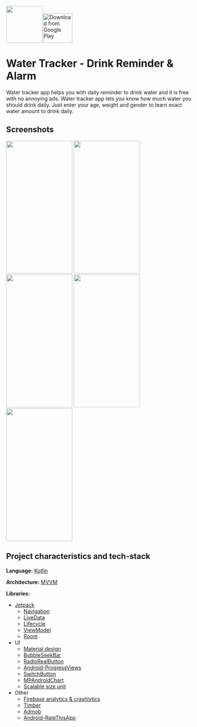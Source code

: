 <img src="https://play-lh.googleusercontent.com/i0AkL1Zkgq2HjktXhXyBmQKfmtaX_loRLd8B2ma-8piRk92jrV37t5ZelZ_utpJLTg=s360" width="100" height="100" />[<img src="https://play.google.com/intl/en_us/badges/images/generic/en_badge_web_generic.png" 
      alt="Download from Google Play" 
      height="80">](https://play.google.com/store/apps/details?id=com.afl.waterReminderDrinkAlarmMonitor)

    

  
# Water Tracker - Drink Reminder & Alarm

Water tracker app helps you with daily reminder to drink water and it is free with no annoying ads. 
Water tracker app lets you know how much water you should drink daily. Just enter your age, weight and gender to learn exact water amount to drink daily.


## Screenshots

<p>
  <img src="https://play-lh.googleusercontent.com/ejqJ-_nL60x8qQrDduRfKAn5HKUOMVzXBR6d49bv4q0SwilXabrELcP9Krt-uQtHTg0=w1440-h620" width="180" height="360" />
  <img src="https://play-lh.googleusercontent.com/81akIzfkQEUNKe6Ll8QKWNUNhQJk_x9cipdJxW1t-P8LpkSAs7Ym2ih6ZthwfVNUvX4=w1440-h620" width="180" height="360" />
  <img src="https://play-lh.googleusercontent.com/z6Qt5FdJJEAQn8nlJKzsLqlbr9Xd8ug3OyQb4ToD0p6Grq9NgcTwdoIHZCu6StojTtM=w1440-h620" width="180" height="360" />
  <img src="https://play-lh.googleusercontent.com/JlVRvEdIBYuizvNZJtlcQdtcxMpVTeal9Odwzx6cu0COajsnPuWJ3PDh4YTlf3_F9t8=w1440-h620" width="180" height="360" />
  <img src="https://play-lh.googleusercontent.com/_H_LrxDX--6GL0Qa_l16V3OV1zofUFd_lA_rinn8rS2vVLBAtz5i5I6hEfshsWVoxoam=w1440-h620" width="180" height="360" />
</p>

  
## Project characteristics and tech-stack

**Language:** [Kotlin](https://kotlinlang.org/)

**Architecture:** [MVVM](https://developer.android.com/jetpack/guide)

**Libraries:**
* [Jetpack](https://developer.android.com/jetpack)
    * [Navigation](https://developer.android.com/topic/libraries/architecture/navigation/) 
    * [LiveData](https://developer.android.com/topic/libraries/architecture/livedata)
    * [Lifecycle](https://developer.android.com/topic/libraries/architecture/lifecycle)
    * [ViewModel](https://developer.android.com/topic/libraries/architecture/viewmodel)
    * [Room](https://developer.android.com/jetpack/androidx/releases/room)
* UI
    * [Material design](https://material.io/design)
    * [BubbleSeekBar](https://github.com/woxingxiao/BubbleSeekBar)
    * [RadioRealButton](https://github.com/ceryle/RadioRealButton)
    * [Android-ProgressViews](https://github.com/zekapp/Android-ProgressViews)
    * [SwitchButton](https://github.com/zcweng/SwitchButton)
    * [MPAndroidChart](https://github.com/PhilJay/MPAndroidChart)
    * [Scalable size unit](https://github.com/intuit/sdp)
* Other
    * [Firebase analytics & crashlytics](https://firebase.google.com)
    * [Timber](https://github.com/JakeWharton/timber)
    * [Admob](https://admob.google.com/home/)
    * [Android-RateThisApp](https://github.com/kobakei/Android-RateThisApp)


